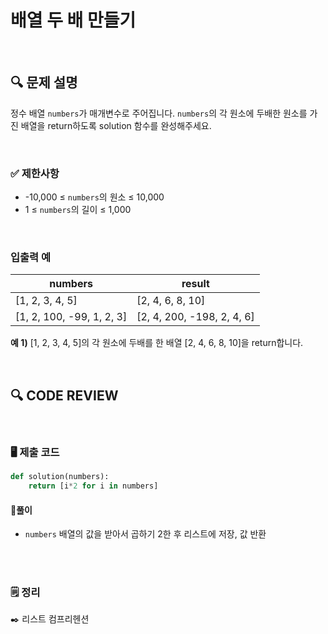 # 배열 두 배 만들기
<br/>

## **🔍 문제 설명**

정수 배열 `numbers`가 매개변수로 주어집니다. `numbers`의 각 원소에 두배한 원소를 가진 배열을 return하도록 solution 함수를 완성해주세요.

<br/>

### **✅ 제한사항**

- -10,000 ≤ `numbers`의 원소 ≤ 10,000
- 1 ≤ `numbers`의 길이 ≤ 1,000
<br/>

### **입출력 예**


|            numbers        |           result           |
| ------------------------- |----------------------------|
|       [1, 2, 3, 4, 5]     |       [2, 4, 6, 8, 10]     |
| [1, 2, 100, -99, 1, 2, 3] | [2, 4, 200, -198, 2, 4, 6] |

**예 1)**
[1, 2, 3, 4, 5]의 각 원소에 두배를 한 배열 [2, 4, 6, 8, 10]을 return합니다.

<br/>

## **🔍 CODE REVIEW**
<br/>

### **🖥️ 제출 코드**

```python
def solution(numbers):
    return [i*2 for i in numbers]
```

#### **📍풀이**

- `numbers` 배열의 값을 받아서 곱하기 2한 후 리스트에 저장, 값 반환

<br/>

  #
### **🗒️ 정리**
✒️ 리스트 컴프리헨션